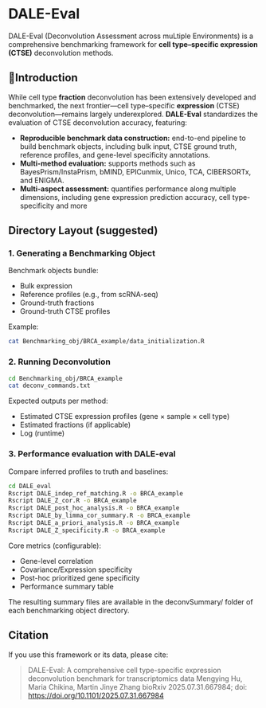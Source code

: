 # DALE-Eval

DALE-Eval (Deconvolution Assessment across muLtiple Environments) is a comprehensive benchmarking framework for **cell type–specific expression (CTSE)** deconvolution methods.

## 🚀Introduction
While cell type **fraction** deconvolution has been extensively developed and benchmarked, the next frontier—cell type–specific **expression** (CTSE) deconvolution—remains largely underexplored. **DALE-Eval** standardizes the evaluation of CTSE deconvolution accuracy, featuring:

- **Reproducible benchmark data construction:** end-to-end pipeline to build benchmark objects, including bulk input, CTSE ground truth, reference profiles, and gene-level specificity annotations.
- **Multi-method evaluation:** supports methods such as BayesPrism/InstaPrism, bMIND, EPICunmix, Unico, TCA, CIBERSORTx, and ENIGMA.  
- **Multi-aspect assessment:** quantifies performance along multiple dimensions, including gene expression prediction accuracy, cell type-specificity and more

## Directory Layout (suggested)


### 1. Generating a Benchmarking Object

Benchmark objects bundle:
- Bulk expression
- Reference profiles (e.g., from scRNA-seq)
- Ground-truth fractions
- Ground-truth CTSE profiles

Example:

```bash
cat Benchmarking_obj/BRCA_example/data_initialization.R
```

### 2. Running Deconvolution



```bash
cd Benchmarking_obj/BRCA_example
cat deconv_commands.txt
```



Expected outputs per method:
- Estimated CTSE expression profiles (gene × sample × cell type)
- Estimated fractions (if applicable)
- Log (runtime)

### 3. Performance evaluation with DALE-eval

Compare inferred profiles to truth and baselines:

```bash
cd DALE_eval
Rscript DALE_indep_ref_matching.R -o BRCA_example
Rscript DALE_Z_cor.R -o BRCA_example 
Rscript DALE_post_hoc_analysis.R -o BRCA_example
Rscript DALE_by_limma_cor_summary.R -o BRCA_example
Rscript DALE_a_priori_analysis.R -o BRCA_example
Rscript DALE_Z_specificity.R -o BRCA_example
```

Core metrics (configurable):
- Gene-level correlation 
- Covariance/Expression specificity 
- Post-hoc prioritized gene specificity
- Performance summary table

The resulting summary files are available in the deconvSummary/ folder of each benchmarking object directory.

## Citation
If you use this framework or its data, please cite:

> DALE-Eval: A comprehensive cell type-specific expression deconvolution benchmark for transcriptomics data
Mengying Hu, Maria Chikina, Martin Jinye Zhang
bioRxiv 2025.07.31.667984; doi: https://doi.org/10.1101/2025.07.31.667984



